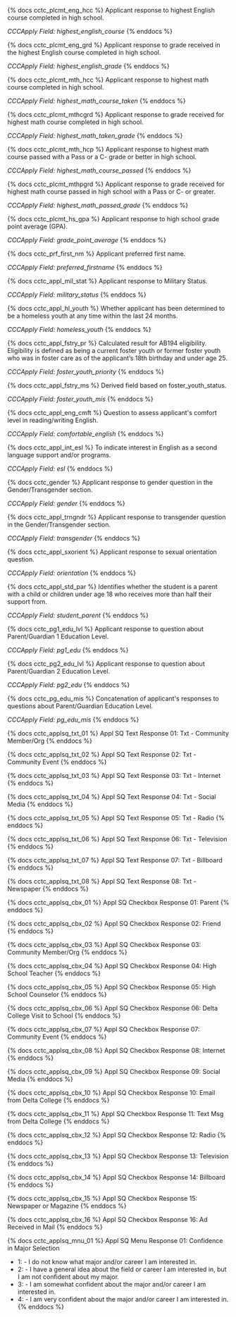 
{% docs cctc_plcmt_eng_hcc %}
Applicant response to highest English course completed in high school.

*CCCApply Field: highest_english_course*
{% enddocs %}

{% docs cctc_plcmt_eng_grd %}
Applicant response to grade received in the highest English course completed in high school.

*CCCApply Field: highest_english_grade*
{% enddocs %}

{% docs cctc_plcmt_mth_hcc %}
Applicant response to highest math course completed in high school.

*CCCApply Field: highest_math_course_taken*
{% enddocs %}

{% docs cctc_plcmt_mthcgrd %}
Applicant response to grade received for highest math course completed in high school.

*CCCApply Field: highest_math_taken_grade*
{% enddocs %}

{% docs cctc_plcmt_mth_hcp %}
Applicant response to highest math course passed with a Pass or a C- grade or better in high school.

*CCCApply Field: highest_math_course_passed*
{% enddocs %}

{% docs cctc_plcmt_mthpgrd %}
Applicant response to grade received for highest math course passed in high school with a Pass or C- or greater.

*CCCApply Field: highest_math_passed_grade*
{% enddocs %}

{% docs cctc_plcmt_hs_gpa %}
Applicant response to high school grade point average (GPA).

*CCCApply Field: grade_point_average*
{% enddocs %}

{% docs cctc_prf_first_nm %}
Applicant preferred first name.

*CCCApply Field: preferred_firstname*
{% enddocs %}

{% docs cctc_appl_mil_stat %}
Applicant response to Military Status.

*CCCApply Field: military_status*
{% enddocs %}

{% docs cctc_appl_hl_youth %}
Whether applicant has been determined to be a homeless youth at any time within the last 24 months.

*CCCApply Field: homeless_youth*
{% enddocs %}

{% docs cctc_appl_fstry_pr %}
Calculated result for AB194 eligibility. Eligibility is defined as being a current foster youth or former foster youth who was in foster care as of the applicant’s 18th birthday and under age 25.

*CCCApply Field: foster_youth_priority*
{% enddocs %}

{% docs cctc_appl_fstry_ms %}
Derived field based on foster_youth_status.

*CCCApply Field: foster_youth_mis*
{% enddocs %}

{% docs cctc_appl_eng_cmft %}
Question to assess applicant's comfort level in reading/writing English.

*CCCApply Field: comfortable_english*
{% enddocs %}

{% docs cctc_appl_int_esl %}
To indicate interest in English as a second language support and/or programs.

*CCCApply Field: esl*
{% enddocs %}

{% docs cctc_gender %}
Applicant response to gender question in the Gender/Transgender section.

*CCCApply Field: gender*
{% enddocs %}

{% docs cctc_appl_trngndr %}
Applicant response to transgender question in the Gender/Transgender section.

*CCCApply Field: transgender*
{% enddocs %}

{% docs cctc_appl_sxorient %}
Applicant response to sexual orientation question.

*CCCApply Field: orientation*
{% enddocs %}

{% docs cctc_appl_std_par %}
Identifies whether the student is a parent with a child or children under age 18 who receives more than half their support from.

*CCCApply Field: student_parent*
{% enddocs %}

{% docs cctc_pg1_edu_lvl %}
Applicant response to question about Parent/Guardian 1 Education Level.

*CCCApply Field: pg1_edu*
{% enddocs %}

{% docs cctc_pg2_edu_lvl %}
Applicant response to question about Parent/Guardian 2 Education Level.

*CCCApply Field: pg2_edu*
{% enddocs %}

{% docs cctc_pg_edu_mis %}
Concatenation of applicant's responses to questions about Parent/Guardian Education Level.

*CCCApply Field: pg_edu_mis*
{% enddocs %}

{% docs cctc_applsq_txt_01 %}
Appl SQ Text Response 01: Txt - Community Member/Org
{% enddocs %}

{% docs cctc_applsq_txt_02 %}
Appl SQ Text Response 02: Txt - Community Event
{% enddocs %}

{% docs cctc_applsq_txt_03 %}
Appl SQ Text Response 03: Txt - Internet
{% enddocs %}

{% docs cctc_applsq_txt_04 %}
Appl SQ Text Response 04: Txt - Social Media
{% enddocs %}

{% docs cctc_applsq_txt_05 %}
Appl SQ Text Response 05: Txt - Radio
{% enddocs %}

{% docs cctc_applsq_txt_06 %}
Appl SQ Text Response 06: Txt - Television
{% enddocs %}

{% docs cctc_applsq_txt_07 %}
Appl SQ Text Response 07: Txt - Billboard
{% enddocs %}

{% docs cctc_applsq_txt_08 %}
Appl SQ Text Response 08: Txt - Newspaper
{% enddocs %}

{% docs cctc_applsq_cbx_01 %}
Appl SQ Checkbox Response 01: Parent
{% enddocs %}

{% docs cctc_applsq_cbx_02 %}
Appl SQ Checkbox Response 02: Friend
{% enddocs %}

{% docs cctc_applsq_cbx_03 %}
Appl SQ Checkbox Response 03: Community Member/Org
{% enddocs %}

{% docs cctc_applsq_cbx_04 %}
Appl SQ Checkbox Response 04: High School Teacher
{% enddocs %}

{% docs cctc_applsq_cbx_05 %}
Appl SQ Checkbox Response 05: High School Counselor
{% enddocs %}

{% docs cctc_applsq_cbx_06 %}
Appl SQ Checkbox Response 06: Delta College Visit to School
{% enddocs %}

{% docs cctc_applsq_cbx_07 %}
Appl SQ Checkbox Response 07: Community Event
{% enddocs %}

{% docs cctc_applsq_cbx_08 %}
Appl SQ Checkbox Response 08: Internet
{% enddocs %}

{% docs cctc_applsq_cbx_09 %}
Appl SQ Checkbox Response 09: Social Media
{% enddocs %}

{% docs cctc_applsq_cbx_10 %}
Appl SQ Checkbox Response 10: Email from Delta College
{% enddocs %}

{% docs cctc_applsq_cbx_11 %}
Appl SQ Checkbox Response 11: Text Msg from Delta College
{% enddocs %}

{% docs cctc_applsq_cbx_12 %}
Appl SQ Checkbox Response 12: Radio
{% enddocs %}

{% docs cctc_applsq_cbx_13 %}
Appl SQ Checkbox Response 13: Television
{% enddocs %}

{% docs cctc_applsq_cbx_14 %}
Appl SQ Checkbox Response 14: Billboard
{% enddocs %}

{% docs cctc_applsq_cbx_15 %}
Appl SQ Checkbox Response 15: Newspaper or Magazine
{% enddocs %}

{% docs cctc_applsq_cbx_16 %}
Appl SQ Checkbox Response 16: Ad Received in Mail
{% enddocs %}

{% docs cctc_applsq_mnu_01 %}
Appl SQ Menu Response 01: Confidence in Major Selection
* 1: - I do not know what major and/or career I am interested in.
* 2: - I have a general idea about the field or career I am interested in, but I am not confident about my major.
* 3: - I am somewhat confident about the major and/or career I am interested in.
* 4: - I am very confident about the major and/or career I am interested in.
{% enddocs %}